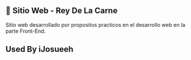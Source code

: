 ## 🥩 Sitio Web - Rey De La Carne

Sitio web desarrollado por propositos practicos en el desarrollo web en la parte Front-End. 


## Used By iJosueeh
